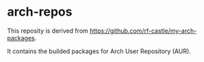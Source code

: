 # arch-repos
This reposity is derived from https://github.com/rf-castle/my-arch-packages.

It contains the builded packages for Arch User Repository (AUR).
